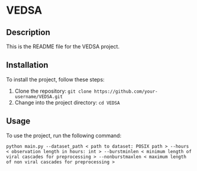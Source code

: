 # VEDSA
## Description
This is the README file for the VEDSA project.

## Installation
To install the project, follow these steps:
1. Clone the repository: `git clone https://github.com/your-username/VEDSA.git`
2. Change into the project directory: `cd VEDSA`

## Usage
To use the project, run the following command:

```
python main.py --dataset_path < path to dataset: POSIX path > --hours < observation length in hours: int > --burstminlen < minimum length of viral cascades for preprocessing > --nonburstmaxlen < maximum length of non viral cascades for preprocessing >
```